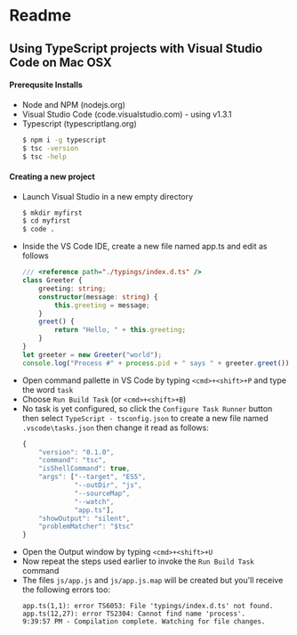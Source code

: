 # Readme

## Using TypeScript projects with Visual Studio Code on Mac OSX
#### Prerequsite Installs
  - Node and NPM (nodejs.org)
  - Visual Studio Code (code.visualstudio.com) - using v1.3.1 
  - Typescript (typescriptlang.org)
    ```sh
    $ npm i -g typescript
    $ tsc -version
    $ tsc -help
    ```
#### Creating a new project
  - Launch Visual Studio in a new empty directory
    ```sh
    $ mkdir myfirst
    $ cd myfirst
    $ code .
    ```
  - Inside the VS Code IDE, create a new file named app.ts and edit as follows
    ```ts
    /// <reference path="./typings/index.d.ts" />
    class Greeter {
        greeting: string;
        constructor(message: string) {
            this.greeting = message;
        }
        greet() {
            return "Hello, " + this.greeting;
        }
    }
    let greeter = new Greeter("world");
    console.log("Process #" + process.pid + " says " + greeter.greet());
    ```
  - Open command pallette in VS Code by typing ``<cmd>+<shift>+P`` and type the word ``task``
  - Choose ``Run Build Task`` (or ``<cmd>+<shift>+B``)
  - No task is yet configured, so click the ``Configure Task Runner`` button then select ``TypeScript - tsconfig.json`` to create a new file named ``.vscode\tasks.json`` then change it read as follows:
    ```js
    {
        "version": "0.1.0",
        "command": "tsc",
        "isShellCommand": true,
        "args": ["--target", "ES5",
                 "--outDir", "js",
                 "--sourceMap",
                 "--watch",
                 "app.ts"],
        "showOutput": "silent",
        "problemMatcher": "$tsc"
    }  
    ```
  - Open the Output window by typing ``<cmd>+<shift>+U``
  - Now repeat the steps used earlier to invoke the ``Run Build Task`` command
  - The files ``js/app.js`` and ``js/app.js.map`` will be created but you'll receive the following errors too:
    ```
    app.ts(1,1): error TS6053: File 'typings/index.d.ts' not found.
    app.ts(12,27): error TS2304: Cannot find name 'process'.
    9:39:57 PM - Compilation complete. Watching for file changes.
    ```
